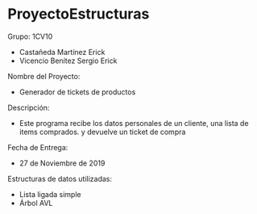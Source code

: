 # ProyectoEstructuras

Grupo: 1CV10

- Castañeda Martínez Erick
- Vicencio Benítez Sergio Erick

Nombre del Proyecto:

- Generador de tickets de productos

Descripción:

- Este programa recibe los datos personales de un cliente, una lista de items comprados. y devuelve un ticket de compra

Fecha de Entrega:

- 27 de Noviembre de 2019

Estructuras de datos utilizadas:

- Lista ligada simple
- Árbol AVL
